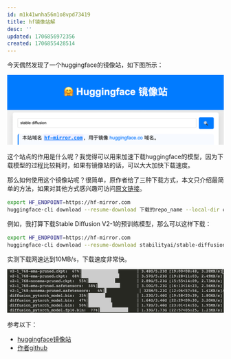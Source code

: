 ```yaml
---
id: m1k41wnha56m1o8vpd73419
title: hf镜像站解
desc: ''
updated: 1706856972356
created: 1706855428514
---
```



今天偶然发现了一个huggingface的镜像站，如下图所示：

![图 11](images/5b1942890da8d4bc7ee8666f17abeed11f91c00432bcb6eaf367f14b05a83c62.png)  



这个站点的作用是什么呢？我觉得可以用来加速下载huggingface的模型，因为下载模型的过程比较耗时，如果有镜像站的话，可以大大加快下载速度。

那么如何使用这个镜像站呢？很简单，原作者给了三种下载方式，本文只介绍最简单的方法，如果对其他方式感兴趣可访问[原文链接](https://hf-mirror.com/)。

```bash
export HF_ENDPOINT=https://hf-mirror.com
huggingface-cli download --resume-download 下载的repo_name --local-dir checkpoints

```
例如，我打算下载Stable Diffusion V2-1的预训练模型，那么可以这样下载：

```bash
export HF_ENDPOINT=https://hf-mirror.com
huggingface-cli download --resume-download stabilityai/stable-diffusion-2-1 --local-dir checkpoints
```

实测下载网速达到10MB/s，下载速度非常快。

![图 12](images/f5108e0e8784beb5f7596823655f286749e821e65fbef9d4100df8df7c0cc83e.png)  


参考以下：

* [huggingface镜像站](https://hf-mirror.com/)
* [作者github](https://github.com/padeoe/hf-mirror-site)

